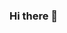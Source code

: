 ### Hi there 👋

<!--
**rangecam000/rangecam000** is a ✨ _special_ ✨ repository because its `README.md` (this file) appears on your GitHub profile.

Here are some ideas to get you started:

- 🔭 I’m currently working on finding a job 
- 🌱 I’m currently learning computer science 
-  🎹 🎻 I play Piano and Violin
- ⚽️ I want to join a soccer team 
- Something I like to do is hang out with my siblings
